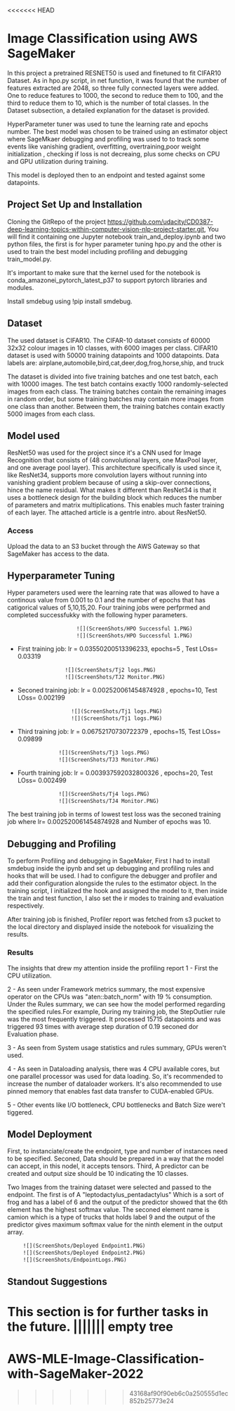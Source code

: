 <<<<<<< HEAD
# Image Classification using AWS SageMaker

In this project a pretrained RESNET50 is used and finetuned to fit CIFAR10 Dataset. As in hpo.py script, in net function, it was found that 
the number of features extracted are 2048, so three fully connected layers were added. One to reduce features to 1000, the second to reduce them to 100, and the third to reduce them to 10, which is the number of total classes. In the Dataset subsection, a detailed explanation for the dataset is provided.

HyperParameter tuner was used to tune the learning rate and epochs number. The best model was chosen to be trained using an estimator object where SageMkaer debugging and profiling was used to to track some events like vanishing gradient, overfitting, overtraining,poor weight initialization , checking if loss is not decreaing, plus some checks on CPU and GPU utilization during training.

This model is deployed  then to an endpoint and tested against some datapoints.

## Project Set Up and Installation

Cloning the GitRepo of the project https://github.com/udacity/CD0387-deep-learning-topics-within-computer-vision-nlp-project-starter.git, You will find it containing one Jupyter notebook train_and_deploy.ipynb and two python files, the first is for hyper parameter tuning hpo.py and the other is used to train the best model including profiling and debugging train_model.py.

It's important to make sure that the kernel used for the notebook is conda_amazonei_pytorch_latest_p37 to support pytorch libraries and modules.

Install smdebug using !pip install smdebug.

## Dataset
The used dataset is CIFAR10. The CIFAR-10 dataset consists of 60000 32x32 colour images in 10 classes, with 6000 images per class.
CIFAR10 dataset is used with 50000 training datapoints and 1000 datapoints.
Data labels are: airplane,automobile,bird,cat,deer,dog,frog,horse,ship, and truck

The dataset is divided into five training batches and one test batch, each with 10000 images. The test batch contains exactly 1000 randomly-selected images from each class. The training batches contain the remaining images in random order, but some training batches may contain more images from one class than another. Between them, the training batches contain exactly 5000 images from each class.

## Model used

ResNet50 was used for the project since it's a CNN used for Image Recognition that consists of (48 convolutional layers, one MaxPool layer, and one average pool layer). This architecture specifically is used since it, like ResNet34, supports more convolution layers without running into vanishing gradient problem because of using a skip-over connections, hince the name residual. What makes it different than ResNet34 is that it uses a bottleneck design for the building block which reduces the number of parameters and matrix multiplications. This enables much faster training of each layer. The attached article is a gentrle intro. about ResNet50.

### Access
Upload the data to an S3 bucket through the AWS Gateway so that SageMaker has access to the data. 

## Hyperparameter Tuning
Hyper parameters used were the learning rate that was allowed to have a continous value from 0.001 to 0.1 and the number of epochs that has catigorical values of 5,10,15,20. Four training jobs were perfprmed and completed successfukky with the following hyper parameters.

                          ![](ScreenShots/HPO Successful 1.PNG)
                          ![](ScreenShots/HPO Successful 1.PNG)

- First training job: lr = 0.03550200513396233, epochs=5 , Test LOss= 0.03319

                     ![](ScreenShots/Tj2 logs.PNG)
                     ![](ScreenShots/TJ2 Monitor.PNG)

- Seconed training job: lr = 0.002520061454874928 , epochs=10,  Test LOss= 0.002199

                       ![](ScreenShots/Tj1 logs.PNG)
                       ![](ScreenShots/Tj1 logs.PNG)

- Third training job: lr = 0.06752170730722379 , epochs=15, Test LOss= 0.09899

                   ![](ScreenShots/Tj3 logs.PNG)
                   ![](ScreenShots/TJ3 Monitor.PNG)
 
- Fourth training job: lr = 0.003937592032800326 , epochs=20, Test LOss= 0.002499

                   ![](ScreenShots/Tj4 logs.PNG)
                   ![](ScreenShots/TJ4 Monitor.PNG)

The best training job in terms of lowest test loss was the seconed training job where lr= 0.002520061454874928 and Number of epochs was 10.


## Debugging and Profiling

To perform Profiling and debugging in SageMaker, First I had to install smdebug inside the ipynb and set up debugging and profiling rules and hooks that will be used. I had to configure the debugger and profiler and add their configuration alongside the rules to the estimator object. In the training script, I initialized the hook and assigned the model to it, then inside the train and test function, I also set the ir modes to training and evaluation respectively.

After training job is finished, Profiler report was fetched from s3 pucket to the local directory and displayed inside the notebook for visualizing the results.

### Results

The insights that drew my attention inside the profiling report 
1 - First the CPU utilization. 

2 - As seen under Framework metrics summary, the most expensive operator on the CPUs was "aten::batch_norm" with 19 % consumption. Under the Rules summary, we can see how the model performed regarding the specified rules.For example, During my training job, the StepOutlier rule was the most frequently triggered. It processed 15715 datapoints and was triggered 93 times with average step duration of 0.19 seconed dor Evaluation phase.

3 - As seen from System usage statistics and rules summary, GPUs weren't used.

4 - As seen in Dataloading analysis, there was 4 CPU available cores, but one parallel processor was used for data loading. So, it's recommended to increase the number of dataloader workers. It's also recommended to use pinned memory that enables fast data transfer to CUDA-enabled GPUs.

5 - Other events like I/O bottleneck, CPU bottlenecks  and Batch Size were't tiggered.

## Model Deployment

First, to instanciate/create the endpoint, type and number of instances need to be specified.
Seconed, Data should be prepared in a way that the model can accept, in this nodel, it accepts tensors.
Third, A predictor can  be created and output size should be 10 indicating the 10 classes. 

Two Images from the training dataset were selected and passed to the endpoint. The first is of A "leptodactylus_pentadactylus" Which is a sort of frog and has a label of 6 and the output of the predictor showed that the 6th element has the highest softmax value. The seconed element name is camion which is a type of trucks that holds label 9 and the output of the predictor gives maximum softmax value for the ninth element in the output array. 

         ![](ScreenShots/Deployed Endpoint1.PNG)
         ![](ScreenShots/Deployed Endpoint2.PNG)
         ![](ScreenShots/EndpointLogs.PNG)
     
     
## Standout Suggestions
This section is for further tasks in the future.
||||||| empty tree
=======
# AWS-MLE-Image-Classification-with-SageMaker-2022
>>>>>>> 43168af90f90eb6c0a250555d1ec852b25773e24
